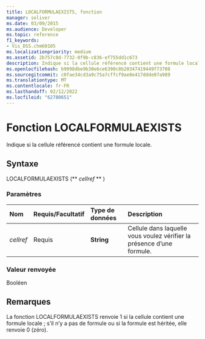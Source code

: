 ```yaml
---
title: LOCALFORMULAEXISTS, fonction
manager: soliver
ms.date: 03/09/2015
ms.audience: Developer
ms.topic: reference
f1_keywords:
- Vis_DSS.chm60105
ms.localizationpriority: medium
ms.assetid: 2b757c8d-7732-0f9b-c836-ef755dd1c673
description: Indique si la cellule référencé contient une formule locale.
ms.openlocfilehash: b9098dbe9b30e6ce6390c8b20347419449f73708
ms.sourcegitcommit: c0fae34cd3a9c75a7cffcf9ae8e417ddde07a989
ms.translationtype: MT
ms.contentlocale: fr-FR
ms.lasthandoff: 02/12/2022
ms.locfileid: "62780651"
---
```

# <a name="localformulaexists-function"></a>Fonction LOCALFORMULAEXISTS

Indique si la cellule référencé contient une formule locale. 
  
## <a name="syntax"></a>Syntaxe

LOCALFORMULAEXISTS (** *cellref* ** ) 
  
### <a name="parameters"></a>Paramètres

|**Nom**|**Requis/Facultatif**|**Type de données**|**Description**|
|:-----|:-----|:-----|:-----|
| _cellref_ <br/> |Requis  <br/> |**String** <br/> | Cellule dans laquelle vous voulez vérifier la présence d’une formule. |
   
### <a name="return-value"></a>Valeur renvoyée

Booléen
  
## <a name="remarks"></a>Remarques

La fonction LOCALFORMULAEXISTS renvoie 1 si la cellule contient une formule locale ; s’il n’y a pas de formule ou si la formule est héritée, elle renvoie 0 (zéro). 
  

